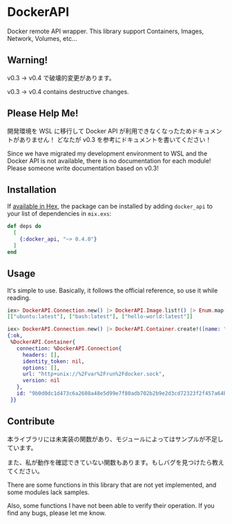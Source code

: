 # DockerAPI

Docker remote API wrapper. This library support Containers, Images, Network, Volumes, etc...

## Warning!

v0.3 -> v0.4 で破壊的変更があります。

v0.3 -> v0.4 contains destructive changes.

## Please Help Me!

開発環境を WSL に移行して Docker API が利用できなくなったためドキュメントがありません！ どなたが v0.3 を参考にドキュメントを書いてください！

Since we have migrated my development environment to WSL and the Docker API is not available, there is no documentation for each module! Please someone write documentation based on v0.3!

## Installation

If [available in Hex](https://hex.pm/docs/publish), the package can be installed
by adding `docker_api` to your list of dependencies in `mix.exs`:

```elixir
def deps do
  [
    {:docker_api, "~> 0.4.0"}
  ]
end
```

## Usage

It's simple to use. Basically, it follows the official reference, so use it while reading.

```elixir
iex> DockerAPI.Connection.new() |> DockerAPI.Image.list!() |> Enum.map(&DockerAPI.Image.inspect!/1) |> Enum.map(&Map.get(&1, "RepoTags"))
[["ubuntu:latest"], ["bash:latest"], ["hello-world:latest"]]

iex> DockerAPI.Connection.new() |> DockerAPI.Container.create!([name: "sample"],%{"Image": "ubuntu"}) |> DockerAPI.Container.start()
{:ok,
 %DockerAPI.Container{
   connection: %DockerAPI.Connection{
     headers: [],
     identity_token: nil,
     options: [],
     url: "http+unix://%2Fvar%2Frun%2Fdocker.sock",
     version: nil
   },
   id: "9b0d0dc1d473c6a2608a48e5d99e7f80adb702b2b9e2d3cd72323f2f457a64b4"
 }}
```

## Contribute

本ライブラリには未実装の関数があり、モジュールによってはサンプルが不足しています。

また、私が動作を確認できていない関数もあります。もしバグを見つけたら教えてください。

There are some functions in this library that are not yet implemented, and some modules lack samples.

Also, some functions I have not been able to verify their operation. If you find any bugs, please let me know.
